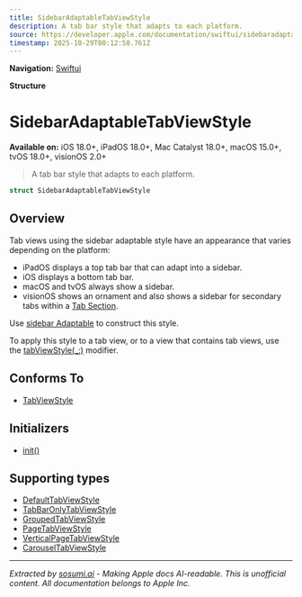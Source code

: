 ```yaml
---
title: SidebarAdaptableTabViewStyle
description: A tab bar style that adapts to each platform.
source: https://developer.apple.com/documentation/swiftui/sidebaradaptabletabviewstyle
timestamp: 2025-10-29T00:12:58.761Z
---
```


**Navigation:** [Swiftui](/documentation/swiftui)

**Structure**

# SidebarAdaptableTabViewStyle

**Available on:** iOS 18.0+, iPadOS 18.0+, Mac Catalyst 18.0+, macOS 15.0+, tvOS 18.0+, visionOS 2.0+

> A tab bar style that adapts to each platform.

```swift
struct SidebarAdaptableTabViewStyle
```

## Overview

Tab views using the sidebar adaptable style have an appearance that varies depending on the platform:

- iPadOS displays a top tab bar that can adapt into a sidebar.
- iOS displays a bottom tab bar.
- macOS and tvOS always show a sidebar.
- visionOS shows an ornament and also shows a sidebar for secondary tabs within a [Tab Section](/documentation/swiftui/tabsection).

Use [sidebar Adaptable](/documentation/swiftui/tabviewstyle/sidebaradaptable) to construct this style.

To apply this style to a tab view, or to a view that contains tab views, use the [tabViewStyle(_:)](/documentation/swiftui/view/tabviewstyle(_:)) modifier.

## Conforms To

- [TabViewStyle](/documentation/swiftui/tabviewstyle)

## Initializers

- [init()](/documentation/swiftui/sidebaradaptabletabviewstyle/init())

## Supporting types

- [DefaultTabViewStyle](/documentation/swiftui/defaulttabviewstyle)
- [TabBarOnlyTabViewStyle](/documentation/swiftui/tabbaronlytabviewstyle)
- [GroupedTabViewStyle](/documentation/swiftui/groupedtabviewstyle)
- [PageTabViewStyle](/documentation/swiftui/pagetabviewstyle)
- [VerticalPageTabViewStyle](/documentation/swiftui/verticalpagetabviewstyle)
- [CarouselTabViewStyle](/documentation/swiftui/carouseltabviewstyle)

---

*Extracted by [sosumi.ai](https://sosumi.ai) - Making Apple docs AI-readable.*
*This is unofficial content. All documentation belongs to Apple Inc.*
